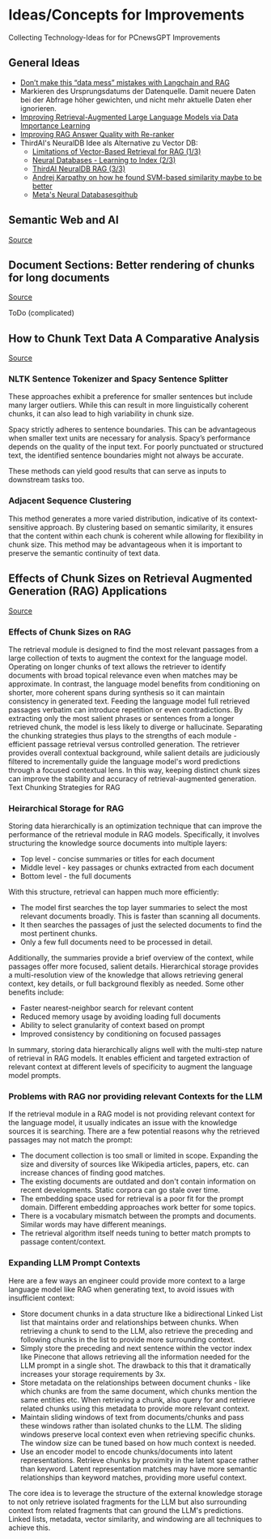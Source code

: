 # Ideas/Concepts for Improvements

Collecting Technology-Ideas for for PCnewsGPT Improvements

## General Ideas

+ [Don’t make this “data mess” mistakes with Langchain and RAG](https://medium.com/@meta_heuristic/dont-make-this-data-mess-mistakes-with-langchain-and-rag-a07f813c21e9)
+ Markieren des Ursprungsdatums der Datenquelle. Damit neuere Daten bei der Abfrage höher gewichten, und nicht mehr aktuelle Daten eher ignorieren.
+ [Improving Retrieval-Augmented Large Language Models via Data Importance Learning](https://arxiv.org/pdf/2307.03027.pdf)
+ [Improving RAG Answer Quality with Re-ranker](https://medium.com/towards-generative-ai/improving-rag-retrieval-augmented-generation-answer-quality-with-re-ranker-55a19931325)
+ ThirdAI's NeuralDB Idee als Alternative zu Vector DB:
  + [Limitations of Vector-Based Retrieval for RAG (1/3)](https://medium.com/thirdai-blog/understanding-the-fundamental-limitations-of-vector-based-retrieval-for-building-llm-powered-48bb7b5a57b3)
  + [Neural Databases - Learning to Index (2/3)](https://medium.com/thirdai-blog/neural-database-next-generation-context-retrieval-system-for-building-specialized-ai-agents-with-861ffa0516e7)
  + [ThirdAI NeuralDB RAG (3/3)](https://medium.com/thirdai-blog/thirdais-private-and-personalizable-neural-database-enhancing-retrieval-augmented-generation-f3ad52c54952)
  + [Andrej Karpathy on how he found SVM-based similarity maybe to be better](https://twitter.com/karpathy/status/1647025230546886658)
  + [Meta's Neural Databases](https://www.marktechpost.com/2021/08/26/facebook-ai-introduces-neural-databases-a-new-approach-which-enables-machines-to-search-unstructured-data-and-connect-the-fields-of-databases-and-nlp/)[github](https://github.com/facebookresearch/NeuralDB?)

## Semantic Web and AI

[Source](https://towardsdatascience.com/what-happened-to-the-semantic-web-cbaaf547a09f)

## Document Sections: Better rendering of chunks for long documents

[Source](https://community.openai.com/t/document-sections-better-rendering-of-chunks-for-long-documents/329066)

ToDo (complicated)

## How to Chunk Text Data A Comparative Analysis

[Source](https://towardsdatascience.com/how-to-chunk-text-data-a-comparative-analysis-3858c4a0997a)

### NLTK Sentence Tokenizer and Spacy Sentence Splitter

These approaches exhibit a preference for smaller sentences but include many larger outliers. While this can result in more linguistically coherent chunks, it can also lead to high variability in chunk size.

Spacy strictly adheres to sentence boundaries. This can be advantageous when smaller text units are necessary for analysis. Spacy’s performance depends on the quality of the input text. For poorly punctuated or structured text, the identified sentence boundaries might not always be accurate.

These methods can yield good results that can serve as inputs to downstream tasks too.

### Adjacent Sequence Clustering

This method generates a more varied distribution, indicative of its context-sensitive approach. By clustering based on semantic similarity, it ensures that the content within each chunk is coherent while allowing for flexibility in chunk size. This method may be advantageous when it is important to preserve the semantic continuity of text data.

## Effects of Chunk Sizes on Retrieval Augmented Generation (RAG) Applications

[Source](https://reframe.is/wiki/Effects-of-Chunk-Sizes-on-Retrieval-Augmented-Generation-RAG-Applications-8b728c36d005434dba39ad19be9b82cc/?pvs=4)

### Effects of Chunk Sizes on RAG

The retrieval module is designed to find the most relevant passages from a large collection of texts to augment the context for the language model. Operating on longer chunks of text allows the retriever to identify documents with broad topical relevance even when matches may be approximate. In contrast, the language model benefits from conditioning on shorter, more coherent spans during synthesis so it can maintain consistency in generated text.
Feeding the language model full retrieved passages verbatim can introduce repetition or even contradictions. By extracting only the most salient phrases or sentences from a longer retrieved chunk, the model is less likely to diverge or hallucinate. Separating the chunking strategies thus plays to the strengths of each module - efficient passage retrieval versus controlled generation. The retriever provides overall contextual background, while salient details are judiciously filtered to incrementally guide the language model's word predictions through a focused contextual lens. In this way, keeping distinct chunk sizes can improve the stability and accuracy of retrieval-augmented generation.
Text Chunking Strategies for RAG

### Heirarchical Storage for RAG

Storing data hierarchically is an optimization technique that can improve the performance of the retrieval module in RAG models. Specifically, it involves structuring the knowledge source documents into multiple layers:

+ Top level - concise summaries or titles for each document
+ Middle level - key passages or chunks extracted from each document
+ Bottom level - the full documents

With this structure, retrieval can happen much more efficiently:

+ The model first searches the top layer summaries to select the most relevant documents broadly. This is faster than scanning all documents.
+ It then searches the passages of just the selected documents to find the most pertinent chunks.
+ Only a few full documents need to be processed in detail.

Additionally, the summaries provide a brief overview of the context, while passages offer more focused, salient details.
Hierarchical storage provides a multi-resolution view of the knowledge that allows retrieving general context, key details, or full background flexibly as needed.
Some other benefits include:

+ Faster nearest-neighbor search for relevant content
+ Reduced memory usage by avoiding loading full documents
+ Ability to select granularity of context based on prompt
+ Improved consistency by conditioning on focused passages

In summary, storing data hierarchically aligns well with the multi-step nature of retrieval in RAG models. It enables efficient and targeted extraction of relevant context at different levels of specificity to augment the language model prompts.

### Problems with RAG nor providing relevant Contexts for the LLM

If the retrieval module in a RAG model is not providing relevant context for the language model, it usually indicates an issue with the knowledge sources it is searching. There are a few potential reasons why the retrieved passages may not match the prompt:

+ The document collection is too small or limited in scope. Expanding the size and diversity of sources like Wikipedia articles, papers, etc. can increase chances of finding good matches.
+ The existing documents are outdated and don't contain information on recent developments. Static corpora can go stale over time.
+ The embedding space used for retrieval is a poor fit for the prompt domain. Different embedding approaches work better for some topics.
+ There is a vocabulary mismatch between the prompts and documents. Similar words may have different meanings.
+ The retrieval algorithm itself needs tuning to better match prompts to passage content/context.

### Expanding LLM Prompt Contexts

Here are a few ways an engineer could provide more context to a large language model like RAG when generating text, to avoid issues with insufficient context:

+ Store document chunks in a data structure like a bidirectional Linked List list that maintains order and relationships between chunks. When retrieving a chunk to send to the LLM, also retrieve the preceding and following chunks in the list to provide more surrounding context.
+ Simply store the preceding and next sentence within the vector index like Pinecone that allows retrieving all the information needed for the LLM prompt in a single shot. The drawback to this that it dramatically increases your storage requirements by 3x.
+ Store metadata on the relationships between document chunks - like which chunks are from the same document, which chunks mention the same entities etc. When retrieving a chunk, also query for and retrieve related chunks using this metadata to provide more relevant context.
+ Maintain sliding windows of text from documents/chunks and pass these windows rather than isolated chunks to the LLM. The sliding windows preserve local context even when retrieving specific chunks. The window size can be tuned based on how much context is needed.
+ Use an encoder model to encode chunks/documents into latent representations. Retrieve chunks by proximity in the latent space rather than keyword. Latent representation matches may have more semantic relationships than keyword matches, providing more useful context.

The core idea is to leverage the structure of the external knowledge storage to not only retrieve isolated fragments for the LLM but also surrounding context from related fragments that can ground the LLM's predictions. Linked lists, metadata, vector similarity, and windowing are all techniques to achieve this.